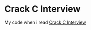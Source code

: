 # Crack C Interview
My code when i read [Crack C Interview](https://thedummyproject.files.wordpress.com/2013/06/crack-the-interviews.pdf)
